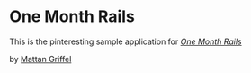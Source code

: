 # One Month Rails

This is the pinteresting sample application for
[*One Month Rails*](http://onemonthrails.com)

by [Mattan Griffel](http:mattangriffel.com)